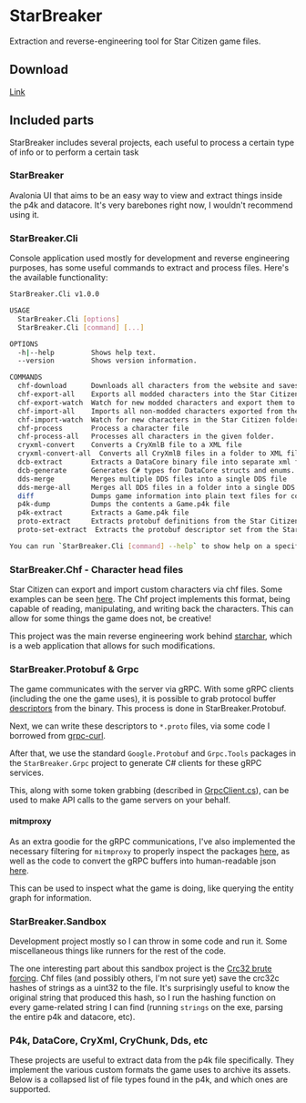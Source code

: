 # StarBreaker

Extraction and reverse-engineering tool for Star Citizen game files.

## Download
[Link](https://nightly.link/diogotr7/StarBreaker/workflows/build/master)

## Included parts

StarBreaker includes several projects, each useful to process a certain type of info or to perform a certain task

### StarBreaker
Avalonia UI that aims to be an easy way to view and extract things inside the p4k and datacore. It's very barebones right now, I wouldn't recommend using it.

### StarBreaker.Cli

Console application used mostly for development and reverse engineering purposes, has some useful commands to extract and process files. Here's the available functionality:
```sh
StarBreaker.Cli v1.0.0

USAGE
  StarBreaker.Cli [options]
  StarBreaker.Cli [command] [...]

OPTIONS
  -h|--help         Shows help text.
  --version         Shows version information.

COMMANDS
  chf-download      Downloads all characters from the website and saves them to the website characters folder.
  chf-export-all    Exports all modded characters into the Star Citizen folder.
  chf-export-watch  Watch for new modded characters and export them to the star citizen folder.
  chf-import-all    Imports all non-modded characters exported from the game into our local characters folder.
  chf-import-watch  Watch for new characters in the Star Citizen folder and import them.
  chf-process       Process a character file
  chf-process-all   Processes all characters in the given folder.
  cryxml-convert    Converts a CryXmlB file to a XML file
  cryxml-convert-all  Converts all CryXmlB files in a folder to XML files
  dcb-extract       Extracts a DataCore binary file into separate xml files
  dcb-generate      Generates C# types for DataCore structs and enums. Allows typesafe access to DataCore records.
  dds-merge         Merges multiple DDS files into a single DDS file
  dds-merge-all     Merges all DDS files in a folder into a single DDS file
  diff              Dumps game information into plain text files for comparison
  p4k-dump          Dumps the contents a Game.p4k file
  p4k-extract       Extracts a Game.p4k file
  proto-extract     Extracts protobuf definitions from the Star Citizen executable.
  proto-set-extract  Extracts the protobuf descriptor set from the Star Citizen executable.

You can run `StarBreaker.Cli [command] --help` to show help on a specific command.
```
### StarBreaker.Chf - Character head files
Star Citizen can export and import custom characters via chf files. Some examples can be seen [here](https://www.star-citizen-characters.com/). The Chf project implements this format, being capable of reading, manipulating, and writing back the characters. This can allow for some things the game does not, be creative!

This project was the main reverse engineering work behind [starchar](https://github.com/diogotr7/starchar), which is a web application that allows for such modifications.

### StarBreaker.Protobuf & Grpc
The game communicates with the server via gRPC. With some gRPC clients (including the one the game uses), it is possible to grab protocol buffer [descriptors](https://protobuf.dev/reference/java/api-docs/com/google/protobuf/Descriptors.html) from the binary. This process is done in StarBreaker.Protobuf.

Next, we can write these descriptors to `*.proto` files, via some code I borrowed from [grpc-curl](https://github.com/xoofx/grpc-curl).

After that, we use the standard `Google.Protobuf` and `Grpc.Tools` packages in the `StarBreaker.Grpc` project to generate C# clients for these gRPC services.

This, along with some token grabbing (described in [GrpcClient.cs](src/StarBreaker.Protobuf/GrpcClient.cs)), can be used to make API calls to the game servers on your behalf.

#### mitmproxy
As an extra goodie for the gRPC communications, I've also implemented the necessary filtering for `mitmproxy` to properly inspect the packages [here](scripts/mitm.ps1), as well as the code to convert the gRPC buffers into human-readable json [here](src/StarBreaker.Protobuf/ReadAllBuffers.cs).

This can be used to inspect what the game is doing, like querying the entity graph for information.

### StarBreaker.Sandbox

Development project mostly so I can throw in some code and run it. Some miscellaneous things like runners for the rest of the code.

The one interesting part about this sandbox project is the [Crc32 brute forcing](src/StarBreaker.Sandbox/StringCrc32c.cs). Chf files (and possibly others, I'm not sure yet) save the crc32c hashes of strings as a uint32 to the file. It's surprisingly useful to know the original string that produced this hash, so I run the hashing function on every game-related string I can find (running `strings` on the exe, parsing the entire p4k and datacore, etc).

### P4k, DataCore, CryXml, CryChunk, Dds, etc
These projects are useful to extract data from the p4k file specifically. They implement the various custom formats the game uses to archive its assets. Below is a collapsed list of file types found in the p4k, and which ones are supported.
